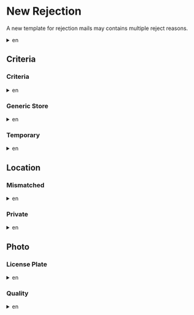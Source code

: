 # New Rejection

A new template for rejection mails may contains multiple reject reasons.

<details><summary>en</summary>
<p>

```
Subject: [Portal review complete:<PORTAL-TITLE>]
----------

Your Portal nomination has been reviewed, and we have decided not to accept this candidate.

Your nomination is rejected due to the following reason(s):
<REJECT-REASONS>

Note that we will not be overturning this decision. If you believe your New Portal nomination should have been accepted, we suggest re-submitting the Portal candidate after improving the photo.

-NianticOps

<PORTAL-TITLE>
<PORTAL-DESCRIPTION>

<PHOTO-URL>
```

</p>
</details>

## Criteria 
### Criteria
<details><summary>en</summary>
<p>

```
Nomination does not meet acceptance criteria
```

</p>
</details>

### Generic Store
<details><summary>en</summary>
<p>

```
The real-world location of the nomination appears to represent a generic store or restaurant
```

</p>
</details>

### Temporary
<details><summary>en</summary>
<p>

```
Nomination does not appear to be permanent or appears to be a seasonal display that is only put up during certain times of the year
```

</p>
</details>

## Location
### Mismatched
<details><summary>en</summary>
<p>

```
Insufficient evidence that the nomination accurately reflects the submitted real-world location based on comparison of the submitted photo and map views
```

</p>
</details>

### Private
<details><summary>en</summary>
<p>

```
The real-word location of the nomination appears to be on private residential property or farm
```

</p>
</details>

## Photo
### License Plate
<details><summary>en</summary>
<p>

```
Photo appears to include a recognizable license plate
```

</p>
</details>

### Quality
<details><summary>en</summary>
<p>

```
Photo is low quality (e.g., pitch black/blurry photos or photos taken from a car)
```

</p>
</details>
